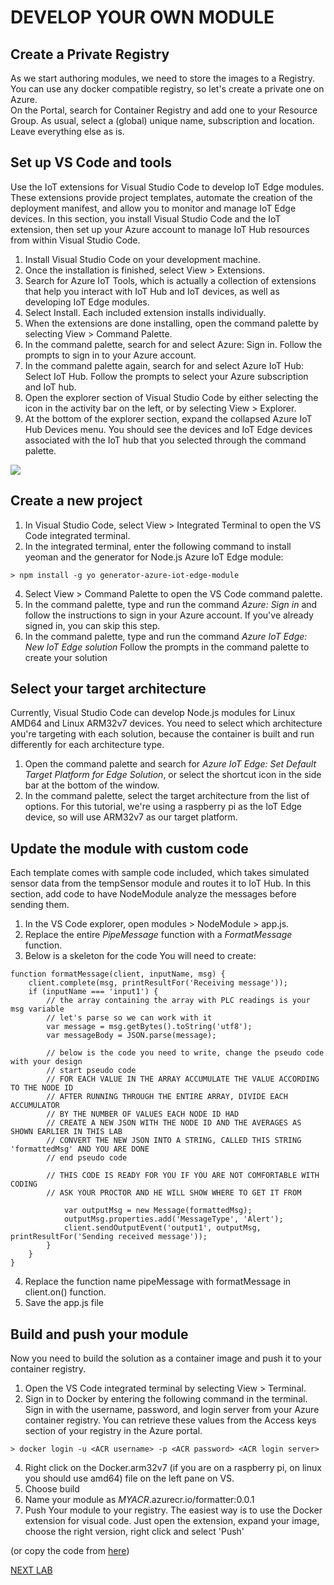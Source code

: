 # DEVELOP YOUR OWN MODULE

## Create a Private Registry

As we start authoring modules, we need to store the images to a Registry. You can use any docker compatible registry, so let's create a private one on Azure.  
On the Portal, search for Container Registry and add one to your Resource Group. As usual, select a (global) unique name, subscription and location. Leave everything else as is.

## Set up VS Code and tools

Use the IoT extensions for Visual Studio Code to develop IoT Edge modules. These extensions provide project templates, automate the creation of the deployment manifest, and allow you to monitor and manage IoT Edge devices. In this section, you install Visual Studio Code and the IoT extension, then set up your Azure account to manage IoT Hub resources from within Visual Studio Code.

1. Install Visual Studio Code on your development machine.
2. Once the installation is finished, select View > Extensions.
3. Search for Azure IoT Tools, which is actually a collection of extensions that help you interact with IoT Hub and IoT devices, as well as developing IoT Edge modules.
4. Select Install. Each included extension installs individually.
5. When the extensions are done installing, open the command palette by selecting View > Command Palette.
6. In the command palette, search for and select Azure: Sign in. Follow the prompts to sign in to your Azure account.
7. In the command palette again, search for and select Azure IoT Hub: Select IoT Hub. Follow the prompts to select your Azure subscription and IoT hub.
8. Open the explorer section of Visual Studio Code by either selecting the icon in the activity bar on the left, or by selecting View > Explorer.
9. At the bottom of the explorer section, expand the collapsed Azure IoT Hub Devices menu. You should see the devices and IoT Edge devices associated with the IoT hub that you selected through the command palette.

![](images/view-iot-hub-devices.png )

## Create a new project

1. In Visual Studio Code, select View > Integrated Terminal to open the VS Code integrated terminal.
2. In the integrated terminal, enter the following command to install yeoman and the generator for Node.js Azure IoT Edge module:
```
> npm install -g yo generator-azure-iot-edge-module
```
4. Select View > Command Palette to open the VS Code command palette.
5. In the command palette, type and run the command _Azure: Sign in_ and follow the instructions to sign in your Azure account. If you've already signed in, you can skip this step.
6. In the command palette, type and run the command _Azure IoT Edge: New IoT Edge solution_ Follow the prompts in the command palette to create your solution

## Select your target architecture

Currently, Visual Studio Code can develop Node.js modules for Linux AMD64 and Linux ARM32v7 devices. You need to select which architecture you're targeting with each solution, because the container is built and run differently for each architecture type. 

1. Open the command palette and search for _Azure IoT Edge: Set Default Target Platform for Edge Solution_, or select the shortcut icon in the side bar at the bottom of the window.
2. In the command palette, select the target architecture from the list of options. For this tutorial, we're using a raspberry pi as the IoT Edge device, so will use ARM32v7 as our target platform.

## Update the module with custom code

Each template comes with sample code included, which takes simulated sensor data from the tempSensor module and routes it to IoT Hub. In this section, add code to have NodeModule analyze the messages before sending them.

1. In the VS Code explorer, open modules > NodeModule > app.js.
2. Replace the entire _PipeMessage_ function with a _FormatMessage_ function.
3. Below is a skeleton for the code You will need to create:
```
function formatMessage(client, inputName, msg) {
    client.complete(msg, printResultFor('Receiving message'));
    if (inputName === 'input1') {
        // the array containing the array with PLC readings is your msg variable
        // let's parse so we can work with it
        var message = msg.getBytes().toString('utf8');
        var messageBody = JSON.parse(message);

        // below is the code you need to write, change the pseudo code with your design
        // start pseudo code
        // FOR EACH VALUE IN THE ARRAY ACCUMULATE THE VALUE ACCORDING TO THE NODE ID
        // AFTER RUNNING THROUGH THE ENTIRE ARRAY, DIVIDE EACH ACCUMULATOR
        // BY THE NUMBER OF VALUES EACH NODE ID HAD
        // CREATE A NEW JSON WITH THE NODE ID AND THE AVERAGES AS SHOWN EARLIER IN THIS LAB
        // CONVERT THE NEW JSON INTO A STRING, CALLED THIS STRING 'formattedMsg' AND YOU ARE DONE
        // end pseudo code

        // THIS CODE IS READY FOR YOU IF YOU ARE NOT COMFORTABLE WITH CODING
        // ASK YOUR PROCTOR AND HE WILL SHOW WHERE TO GET IT FROM

            var outputMsg = new Message(formattedMsg);
            outputMsg.properties.add('MessageType', 'Alert');
            client.sendOutputEvent('output1', outputMsg, printResultFor('Sending received message'));
        }
    }
}
```
4. Replace the function name pipeMessage with formatMessage in client.on() function.
5. Save the app.js file

## Build and push your module  
Now you need to build the solution as a container image and push it to your container registry.

1. Open the VS Code integrated terminal by selecting View > Terminal.
2. Sign in to Docker by entering the following command in the terminal. Sign in with the username, password, and login server from your Azure container registry. You can retrieve these values from the Access keys section of your registry in the Azure portal.
```
> docker login -u <ACR username> -p <ACR password> <ACR login server>
```
4. Right click on the Docker.arm32v7 (if you are on a raspberry pi, on linux you should use amd64) file on the left pane on VS. 
5. Choose build
6. Name your module as _MYACR_.azurecr.io/formatter:0.0.1
7. Push Your module to your registry. The easiest way is to use the Docker extension for visual code. Just open the extension, expand your image, choose the right version, right click and select 'Push'

(or copy the code from [here](https://github.com/lucarv/formatterModule/blob/master/app.js))

[NEXT LAB](../devfilter/deploy)
